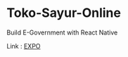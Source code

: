 # Toko-Sayur-Online
Build E-Government with React Native

Link : [EXPO](https://snack.expo.dev/@rozkoy/tubes_pam)
